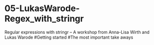 # 05-LukasWarode-Regex_with_stringr
Regular expressions with stringr – A workshop from Anna-Lisa Wirth and Lukas Warode
#Getting started
#The most important take aways
